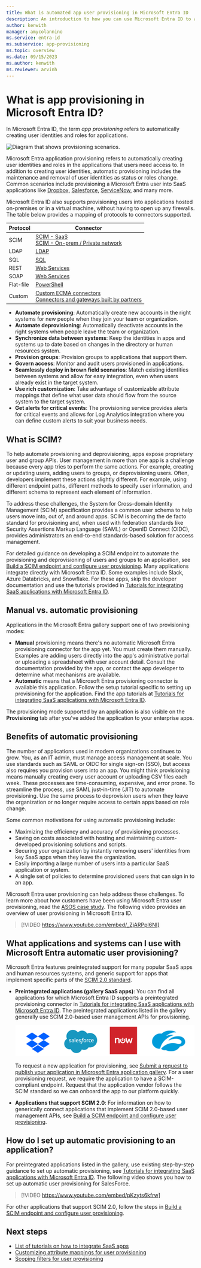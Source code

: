 ```yaml
---
title: What is automated app user provisioning in Microsoft Entra ID
description: An introduction to how you can use Microsoft Entra ID to automatically provision, deprovision, and continuously update user accounts across multiple third-party applications.
author: kenwith
manager: amycolannino
ms.service: entra-id
ms.subservice: app-provisioning
ms.topic: overview
ms.date: 09/15/2023
ms.author: kenwith
ms.reviewer: arvinh
---
```


# What is app provisioning in Microsoft Entra ID?

In Microsoft Entra ID, the term *app provisioning* refers to automatically creating user identities and roles for applications.

![Diagram that shows provisioning scenarios.](~/id-governance/media/what-is-provisioning/provisioning.png)

Microsoft Entra application provisioning refers to automatically creating user identities and roles in the applications that users need access to. In addition to creating user identities, automatic provisioning includes the maintenance and removal of user identities as status or roles change. Common scenarios include provisioning a Microsoft Entra user into SaaS applications like [Dropbox](~/identity/saas-apps/dropboxforbusiness-provisioning-tutorial.md), [Salesforce](~/identity/saas-apps/salesforce-provisioning-tutorial.md), [ServiceNow](~/identity/saas-apps/servicenow-provisioning-tutorial.md), and many more.

Microsoft Entra ID also supports provisioning users into applications hosted on-premises or in a virtual machine, without having to open up any firewalls. The table below provides a mapping of protocols to connectors supported. 

|Protocol |Connector|
|-----|-----|
| SCIM | [SCIM - SaaS](use-scim-to-provision-users-and-groups.md) <br />[SCIM - On-prem / Private network](./on-premises-scim-provisioning.md) |
| LDAP | [LDAP](./on-premises-ldap-connector-configure.md)|
| SQL  | [SQL](./tutorial-ecma-sql-connector.md) |
| REST | [Web Services](./on-premises-web-services-connector.md)|
| SOAP | [Web Services](./on-premises-web-services-connector.md)|
| Flat-file| [PowerShell](./on-premises-powershell-connector.md) |
| Custom | [Custom ECMA connectors](./on-premises-custom-connector.md) <br /> [Connectors and gateways built by partners](./partner-driven-integrations.md)|

- **Automate provisioning**: Automatically create new accounts in the right systems for new people when they join your team or organization.
- **Automate deprovisioning**: Automatically deactivate accounts in the right systems when people leave the team or organization.
- **Synchronize data between systems**: Keep the identities in apps and systems up to date based on changes in the directory or human resources system.
- **Provision groups**: Provision groups to applications that support them.
- **Govern access**: Monitor and audit users provisioned in applications.
- **Seamlessly deploy in brown field scenarios**: Match existing identities between systems and allow for easy integration, even when users already exist in the target system.
- **Use rich customization**: Take advantage of customizable attribute mappings that define what user data should flow from the source system to the target system.
- **Get alerts for critical events**: The provisioning service provides alerts for critical events and allows for Log Analytics integration where you can define custom alerts to suit your business needs.

## What is SCIM?

To help automate provisioning and deprovisioning, apps expose proprietary user and group APIs. User management in more than one app is a challenge because every app tries to perform the same actions. For example, creating or updating users, adding users to groups, or deprovisioning users. Often, developers implement these actions slightly different. For example, using different endpoint paths, different methods to specify user information, and different schema to represent each element of information.

To address these challenges, the System for Cross-domain Identity Management (SCIM) specification provides a common user schema to help users move into, out of, and around apps. SCIM is becoming the de facto standard for provisioning and, when used with federation standards like Security Assertions Markup Language (SAML) or OpenID Connect (OIDC), provides administrators an end-to-end standards-based solution for access management.

For detailed guidance on developing a SCIM endpoint to automate the provisioning and deprovisioning of users and groups to an application, see [Build a SCIM endpoint and configure user provisioning](use-scim-to-provision-users-and-groups.md). Many applications integrate directly with Microsoft Entra ID. Some examples include Slack, Azure Databricks, and Snowflake. For these apps, skip the developer documentation and use the tutorials provided in [Tutorials for integrating SaaS applications with Microsoft Entra ID](~/identity/saas-apps/tutorial-list.md).

## Manual vs. automatic provisioning

Applications in the Microsoft Entra gallery support one of two provisioning modes:

* **Manual** provisioning means there's no automatic Microsoft Entra provisioning connector for the app yet. You must create them manually. Examples are adding users directly into the app's administrative portal or uploading a spreadsheet with user account detail. Consult the documentation provided by the app, or contact the app developer to determine what mechanisms are available.
* **Automatic** means that a Microsoft Entra provisioning connector is available this application. Follow the setup tutorial specific to setting up provisioning for the application. Find the app tutorials at [Tutorials for integrating SaaS applications with Microsoft Entra ID](~/identity/saas-apps/tutorial-list.md).

The provisioning mode supported by an application is also visible on the **Provisioning** tab after you've added the application to your enterprise apps.

## Benefits of automatic provisioning

The number of applications used in modern organizations continues to grow. You, as an IT admin, must manage access management at scale. You use standards such as SAML or OIDC for single sign-on (SSO), but access also requires you provision users into an app. You might think provisioning means manually creating every user account or uploading CSV files each week. These processes are time-consuming, expensive, and error prone. To streamline the process, use SAML just-in-time (JIT) to automate provisioning. Use the same process to deprovision users when they leave the organization or no longer require access to certain apps based on role change.

Some common motivations for using automatic provisioning include:

- Maximizing the efficiency and accuracy of provisioning processes.
- Saving on costs associated with hosting and maintaining custom-developed provisioning solutions and scripts.
- Securing your organization by instantly removing users' identities from key SaaS apps when they leave the organization.
- Easily importing a large number of users into a particular SaaS application or system.
- A single set of policies to determine provisioned users that can sign in to an app.

Microsoft Entra user provisioning can help address these challenges. To learn more about how customers have been using Microsoft Entra user provisioning, read the [ASOS case study](https://techcommunity.microsoft.com/t5/microsoft-entra-azure-ad-blog/asos-better-protects-its-data-with-azure-ad-automated-user/ba-p/827846). The following video provides an overview of user provisioning in Microsoft Entra ID.

> [!VIDEO https://www.youtube.com/embed/_ZjARPpI6NI]

<a name='what-applications-and-systems-can-i-use-with-azure-ad-automatic-user-provisioning'></a>

## What applications and systems can I use with Microsoft Entra automatic user provisioning?

Microsoft Entra features preintegrated support for many popular SaaS apps and human resources systems, and generic support for apps that implement specific parts of the [SCIM 2.0 standard](https://techcommunity.microsoft.com/t5/security-compliance-and-identity/provisioning-with-scim-getting-started/ba-p/880010).

* **Preintegrated applications (gallery SaaS apps)**: You can find all applications for which Microsoft Entra ID supports a preintegrated provisioning connector in [Tutorials for integrating SaaS applications with Microsoft Entra ID](~/identity/saas-apps/tutorial-list.md). The preintegrated applications listed in the gallery generally use SCIM 2.0-based user management APIs for provisioning. 

   ![Image that shows logos for DropBox, Salesforce, and others.](./media/user-provisioning/gallery-app-logos.png)

   To request a new application for provisioning, see [Submit a request to publish your application in Microsoft Entra application gallery](~/identity/enterprise-apps/v2-howto-app-gallery-listing.md). For a user provisioning request, we require the application to have a SCIM-compliant endpoint. Request that the application vendor follows the SCIM standard so we can onboard the app to our platform quickly.

* **Applications that support SCIM 2.0**: For information on how to generically connect applications that implement SCIM 2.0-based user management APIs, see [Build a SCIM endpoint and configure user provisioning](use-scim-to-provision-users-and-groups.md).

## How do I set up automatic provisioning to an application?

For preintegrated applications listed in the gallery, use existing step-by-step guidance to set up automatic provisioning, see [Tutorials for integrating SaaS applications with Microsoft Entra ID](~/identity/saas-apps/tutorial-list.md). The following video shows you how to set up automatic user provisioning for SalesForce.

> [!VIDEO https://www.youtube.com/embed/pKzyts6kfrw]

For other applications that support SCIM 2.0, follow the steps in [Build a SCIM endpoint and configure user provisioning](use-scim-to-provision-users-and-groups.md).


## Next steps

- [List of tutorials on how to integrate SaaS apps](~/identity/saas-apps/tutorial-list.md)
- [Customizing attribute mappings for user provisioning](customize-application-attributes.md)
- [Scoping filters for user provisioning](define-conditional-rules-for-provisioning-user-accounts.md)
